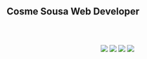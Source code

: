 ## Cosme Sousa Web Developer


<div align="center">
 
</div>
<div style="display: inline_block"><br>
</div>
 
  ##
 
<div id='teste' align="center" onload='center'> 
  <a href="https://instagram.com/cosmes.s" target="alert(1)"><img src="https://img.shields.io/badge/-Instagram-%23E4405F?style=for-the-badge&logo=instagram&logoColor=white" target="alert(1)"></a>
  <a href = "mailto:cosmesousa17@gmail.com"><img src="https://img.shields.io/badge/-Gmail-%23333?style=for-the-badge&logo=gmail&logoColor=white" target="_blank"></a>
  <a href="https://www.linkedin.com/in/cosmess" target="_blank"><img src="https://img.shields.io/badge/-LinkedIn-%230077B5?style=for-the-badge&logo=linkedin&logoColor=white" target="_blank"></a> 
  <a href="https://medium.com/@cosmesousa17" target="_blank"><img src="https://img.shields.io/badge/-medium-708090?style=for-the-badge&logo=medium&logoColor=white" target="_blank"></a>
</div>
